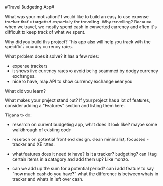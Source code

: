 #Travel Budgeting App#

What was your motivation?
I would like to build an easy to use expense tracker that's targetted especially for travelling. Why travelling? Because when we travel, we mostly spend cash in converted currency and often it's difficult to keep track of what we spent.

Why did you build this project?
This app also will help you track with the specific's country currency rates.

What problem does it solve?
It has a few roles:

- expense trackers
- it shows live currency rates to avoid being scammed by dodgy currency exchanges.
- nice to have, map API to show currency exchange near you

What did you learn?

What makes your project stand out? If your project has a lot of features, consider adding a "Features" section and listing them here.

Tigana to do:

- research on current budgeting app, what does it look like? maybe some walkthrough of existing code

- reserach on potential front end design. clean minimalist, focussed - tracker and XE rates.

- what features does it need to have? Is it a tracker? budgeting? can I tag certain items in a catagory and add them up? Like monzo.

- can we add up the sum for a potential period? can i add feature to say "how much cash do you have?" what the difference is between whats in tracker and whats in left over cash.
